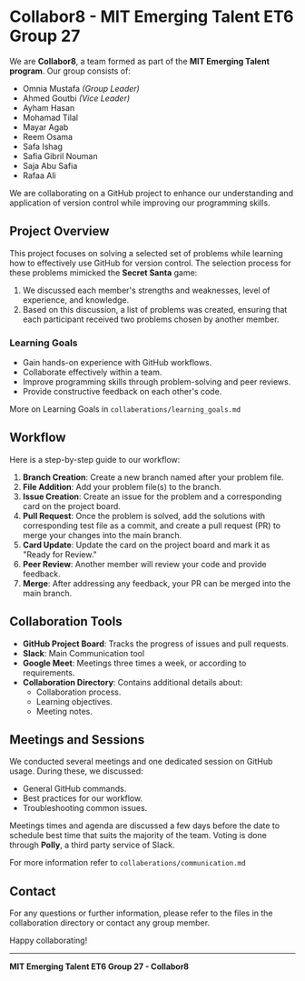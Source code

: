 # Collabor8 - MIT Emerging Talent ET6 Group 27

We are **Collabor8**, a team formed as part of the
 **MIT Emerging Talent program**. Our group consists of:

- Omnia Mustafa *(Group Leader)*
- Ahmed Goutbi *(Vice Leader)*
- Ayham Hasan
- Mohamad Tilal
- Mayar Agab
- Reem Osama
- Safa Ishag
- Safia Gibril Nouman
- Saja Abu Safia
- Rafaa Ali

We are collaborating on a GitHub project to enhance our understanding and
application of version control while improving our programming skills.

## Project Overview

This project focuses on solving a selected set of problems while learning how
to effectively use GitHub for version control. The selection process for these
problems mimicked the **Secret Santa** game:

1. We discussed each member's strengths and weaknesses, level of experience, and
knowledge.
2. Based on this discussion, a list of problems was created, ensuring that each
participant received two problems chosen by another member.

### Learning Goals

- Gain hands-on experience with GitHub workflows.
- Collaborate effectively within a team.
- Improve programming skills through problem-solving and peer reviews.
- Provide constructive feedback on each other's code.

More on Learning Goals in `collaberations/learning_goals.md`

## Workflow

Here is a step-by-step guide to our workflow:

1. **Branch Creation**: Create a new branch named after your problem file.
2. **File Addition**: Add your problem file(s) to the branch.
3. **Issue Creation**: Create an issue for the problem and a corresponding card
on the project board.
4. **Pull Request**: Once the problem is solved, add the solutions with
corresponding test file as a commit, and create a pull request (PR) to merge
your changes into the main branch.
5. **Card Update**: Update the card on the project board and mark it as "Ready
for Review."
6. **Peer Review**: Another member will review your code and provide feedback.
7. **Merge**: After addressing any feedback, your PR can be merged into the main
branch.

## Collaboration Tools

- **GitHub Project Board**: Tracks the progress of issues and pull requests.
- **Slack**: Main Communication tool
- **Google Meet**: Meetings three times a week, or according to requirements.
- **Collaboration Directory**: Contains additional details about:
  - Collaboration process.
  - Learning objectives.
  - Meeting notes.

## Meetings and Sessions

We conducted several meetings and one dedicated session on GitHub usage. During
these, we discussed:

- General GitHub commands.
- Best practices for our workflow.
- Troubleshooting common issues.

Meetings times and agenda are discussed a few days before the date to schedule
best time that suits the majority of the team. Voting is done through **Polly**,
a third party service of Slack.

For more information refer to `collaberations/communication.md`

## Contact

For any questions or further information, please refer to the files in the
collaboration directory or contact any group member.

Happy collaborating!

---
<!-- markdownlint-disable MD036 -->
**MIT Emerging Talent ET6 Group 27 - Collabor8**
<!-- markdownlint-enable MD036 -->
